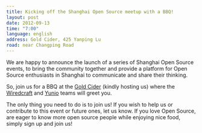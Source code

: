 ```yaml
---
title: Kicking off the Shanghai Open Source meetup with a BBQ!
layout: post
date: 2012-09-13
time: "7:00"
language: english
address: Gold Cider, 425 Yanping Lu
road: near Changping Road
---
```


We are happy to announce the launch of a series of Shanghai Open Source events, to bring the community together and provide a platform for Open Source enthusiasts in Shanghai to communicate and share their thinking.

So, join us for a BBQ at the [Gold Cider](http://www.goldcider.com) (kindly hosting us) where the [Wiredcraft](http://wiredcraft.com/) and [Yunio](http://beta.yunio.com) teams will greet you.

The only thing you need to do is to join us! If you wish to help us or contribute to this event or future ones, let us know. If you love Open Source, are eager to know more open source people while enjoying nice food, simply sign up and join us!